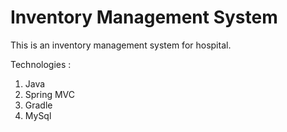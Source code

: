 Inventory Management System
===========================

This is an inventory management system for hospital. 

Technologies :

1. Java
2. Spring MVC
3. Gradle
4. MySql


